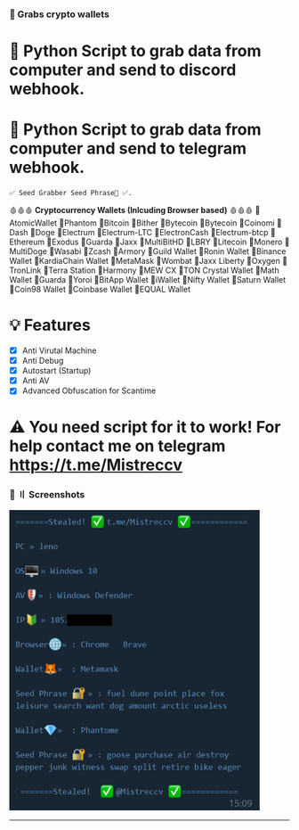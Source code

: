 ### 🎯 Grabs crypto wallets
# 🧩  Python Script to grab data from computer and send to discord webhook.
# 🧩  Python Script to grab data from computer and send to telegram webhook.

`✅ Seed Grabber Seed Phrase🔐 ✅.`

🩸🩸🩸 **Cryptocurrency Wallets (Inlcuding Browser based)** 🩸🩸🩸
🎷AtomicWallet
🎷Phantom
🎷Bitcoin
🎷Bither
🎷Bytecoin
🎷Bytecoin
🎷Coinomi
🎷Dash
🎷Doge
🎷Electrum
🎷Electrum-LTC
🎷ElectronCash
🎷Electrum-btcp
🎷Ethereum
🎷Exodus
🎷Guarda
🎷Jaxx
🎷MultiBitHD
🎷LBRY
🎷Litecoin
🎷Monero
🎷MultiDoge
🎷Wasabi
🎷Zcash
🎷Armory
🎷Guild Wallet
🎷Ronin Wallet
🎷Binance Wallet
🎷KardiaChain Wallet
🎷MetaMask
🎷Wombat
🎷Jaxx Liberty
🎷Oxygen
🎷TronLink
🎷Terra Station
🎷Harmony
🎷MEW CX
🎷TON Crystal Wallet
🎷Math Wallet
🎷Guarda
🎷Yoroi
🎷BitApp Wallet
🎷iWallet
🎷Nifty Wallet
🎷Saturn Wallet
🎷Coin98 Wallet
🎷Coinbase Wallet
🎷EQUAL Wallet

# 💡 Features
- [x] Anti Virutal Machine 
- [x] Anti Debug
- [x] Autostart (Startup)
- [x] Anti AV
- [x] Advanced Obfuscation for Scantime

# ⚠️ You need script for it to work! For help contact me on telegram https://t.me/Mistreccv

### 📸 〢 Screenshots

<img title="" src="https://github.com/ghoststeale001/Grabs-crypto-wallets/blob/main/misteccv.png?raw=true" alt="" width="450">

<a id="Grabs-crypto-wallets"></a>

---
